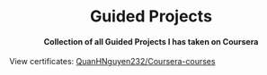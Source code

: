 <h1 align="center">Guided Projects</h1>
<h4 align="center">Collection of all Guided Projects I has taken on Coursera</h4>



View certificates: [QuanHNguyen232/Coursera-courses](https://github.com/QuanHNguyen232/Coursera-courses)